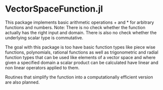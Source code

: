 # VectorSpaceFunction.jl

This package implements basic arithmetic operations + and * for arbitrary functions and numbers.
Note: There is no check whether the function actually has the right input and domain. There is also no check whether the underlying scalar type is commutative.

The goal with this package is too have basic function types like piece wise functions, polynomials, rational functions as well as trigonometric and radial function types that can be used like elements of a vector space and where given a specified domain a scalar product can be calculated have linear and non linear operators applied to them.


Routines that simplify the function into a computationally efficient version are also planned.
